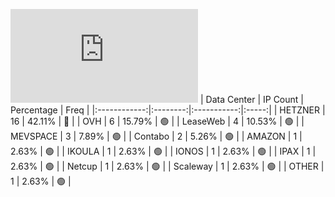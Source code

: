 ![Diagramm](https://github.com/obajay/StateSync-snapshots/blob/main/Projects/AndromedaProtocol/1/README.md)
| Data Center | IP Count | Percentage | Freq |
|:------------:|:--------:|:-----------:|:-----:|
| HETZNER | 16 | 42.11% | 🔴 |
| OVH | 6 | 15.79% | 🟢 |
| LeaseWeb | 4 | 10.53% | 🟢 |
| MEVSPACE | 3 | 7.89% | 🟢 |
| Contabo | 2 | 5.26% | 🟢 |
| AMAZON | 1 | 2.63% | 🟢 |
| IKOULA | 1 | 2.63% | 🟢 |
| IONOS | 1 | 2.63% | 🟢 |
| IPAX | 1 | 2.63% | 🟢 |
| Netcup | 1 | 2.63% | 🟢 |
| Scaleway | 1 | 2.63% | 🟢 |
| OTHER | 1 | 2.63% | 🟢 |